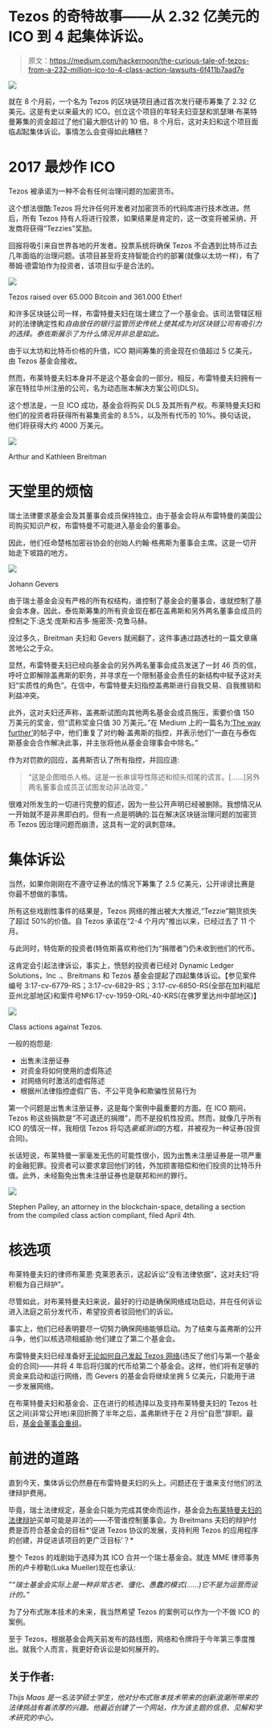 # Tezos 的奇特故事——从 2.32 亿美元的 ICO 到 4 起集体诉讼。

> 原文：<https://medium.com/hackernoon/the-curious-tale-of-tezos-from-a-232-million-ico-to-4-class-action-lawsuits-6f411b7aad7e>

![](img/37bbed6931205fbb4a7c901d96bc10ab.png)

就在 8 个月前，一个名为 Tezos 的区块链项目通过首次发行硬币筹集了 2.32 亿美元。这是有史以来最大的 ICO。创立这个项目的年轻夫妇亚瑟和凯瑟琳·布莱特曼筹集的资金超过了他们最大胆估计的 10 倍。8 个月后，这对夫妇和这个项目面临*起*起集体诉讼。事情怎么会变得如此糟糕？

# **2017 最炒作 ICO**

Tezos 被承诺为一种不会有任何治理问题的加密货币。

这个想法很酷:Tezos 将允许任何开发者对加密货币的代码库进行技术改进。然后，所有 Tezos 持有人将进行投票，如果结果是肯定的，这一改变将被采纳，开发商将获得“Tezzies”奖励。

回报将吸引来自世界各地的开发者。投票系统将确保 Tezos 不会遇到比特币过去几年面临的治理问题。该项目甚至将支持智能合约的部署(就像以太坊一样)，有了蒂姆·德雷珀作为投资者，该项目似乎是合法的。

![](img/b00eea9e49c88b96526005f26c0b09e9.png)

Tezos raised over 65.000 Bitcoin and 361.000 Ether!

和许多区块链公司一样，布雷特曼夫妇在瑞士建立了一个基金会。该司法管辖区相对的法律确定性和*自由放任的银行监管历史传统上使其成为对区块链公司有吸引力的选择。泰佐斯展示了为什么情况并非总是如此。*

由于以太坊和比特币价格的升值，ICO 期间筹集的资金现在价值超过 5 亿美元，由 Tezos 基金会接收。

然而，布莱特曼夫妇本身并不是这个基金会的一部分。相反，布雷特曼夫妇拥有一家在特拉华州注册的公司，名为动态账本解决方案公司(DLS)。

这个想法是，一旦 ICO 成功，基金会将购买 DLS 及其所有产权。布莱特曼夫妇和他们的投资者将获得所有募集资金的 8.5%，以及所有代币的 10%。换句话说，他们将获得大约 4000 万美元。

![](img/b7941491479e3760682213dde42eba3b.png)

Arthur and Kathleen Breitman

# **天堂里的烦恼**

瑞士法律要求基金会及其董事会成员保持独立。由于基金会将从布雷特曼的美国公司购买知识产权，布雷特曼不可能进入基金会的董事会。

因此，他们任命楚格加密谷协会的创始人约翰·格弗斯为董事会主席。这是一切开始走下坡路的地方。

![](img/d57f18b9dd4a9377c82c030a83f9b5dc.png)

Johann Gevers

由于瑞士基金会没有严格的所有权结构，谁控制了基金会的董事会，谁就控制了基金会本身。因此，泰佐斯筹集的所有资金现在都在盖弗斯和另外两名董事会成员的控制之下:迭戈·庞斯和吉多·施密茨-克鲁马赫。

没过多久，Breitman 夫妇和 Gevers 就闹翻了，这件事通过路透社的一篇文章痛苦地公之于众。

显然，布雷特曼夫妇已经向基金会的另外两名董事会成员发送了一封 46 页的信，呼吁立即解除盖弗斯的职务，并寻求在一个限制基金会责任的新结构中赋予这对夫妇“实质性的角色”。在信中，布雷特曼夫妇指控盖弗斯进行自我交易、自我推销和利益冲突。

此外，这对夫妇还声称，盖弗斯试图向其他两名基金会成员施压，索要价值 150 万美元的奖金，但“谎称奖金只值 30 万美元。”在 Medium 上的一篇名为[‘The way further’](/@arthurb/the-path-forward-eb2e6f63be67)的帖子中，他们重复了对约翰·盖弗斯的指控，并表示他们“一直在与泰佐斯基金会合作解决此事，并主张将他从基金会理事会中除名。”

作为对罚款的回应，盖弗斯否认了所有指控，并回应道:

> “这是企图暗杀人格。这是一长串误导性陈述和彻头彻尾的谎言。[……]另外两名董事会成员正试图发动非法政变。”

很难对所发生的一切进行完整的叙述，因为一些公开声明已经被删除。我想情况从一开始就不是非黑即白的。但有一点是明确的:旨在解决区块链治理问题的加密货币 Tezos 因治理问题而崩溃，这具有一定的讽刺意味。

# 集体诉讼

当然，如果你刚刚在不遵守证券法的情况下筹集了 2.5 亿美元，公开诽谤比赛是你最不想做的事情。

所有这些戏剧性事件的结果是，Tezos 网络的推出被大大推迟,“Tezzie”期货损失了超过 50%的价值。自 Tezos 承诺在“2-4 个月内”推出以来，已经过去了 11 个月。

与此同时，特佐斯的投资者(特佐斯喜欢称他们为“捐赠者”)仍未收到他们的代币。

这肯定会引起法律诉讼，事实上，愤怒的投资者已经对 Dynamic Ledger Solutions，Inc .、Breitmans 和 Tezos 基金会提起了四起集体诉讼。【参见案件编号 3:17-cv-6779-RS；3:17-cv-6829-RS；3:17-cv-6850-RS(全部在加利福尼亚州北部地区)和案件号№6:17-cv-1959-ORL-40-KRS(在佛罗里达州中部地区)】

![](img/4fe5764fc995ae35afc90dcc13fcedd3.png)

Class actions against Tezos.

一般的抱怨是:

*   出售未注册证券
*   对资金将如何使用的虚假陈述
*   对网络何时激活的虚假陈述
*   根据州法律指控虚假广告、不公平竞争和欺骗性贸易行为

第一个问题是出售未注册证券，这是每个案例中最重要的方面。在 ICO 期间，Tezos 称这些捐款是“不可退还的捐赠”，而不是投机性投资。然而，就像几乎所有 ICO 的情况一样，我相信 Tezos 将勾选*豪威测试*的方框，并被视为一种证券(投资合同)。

长话短说，布莱特曼一家毫发无伤的可能性很小，因为出售未注册证券是一项严重的金融犯罪。投资者可以要求拿回他们的钱，外加损害赔偿和他们投资的比特币升值。此外，未经豁免出售未注册证券也是联邦和州的罪行。

![](img/a552112ed7032a473d03047090d285e3.png)

Stephen Palley, an attorney in the blockchain-space, detailing a section from the compiled class action compliant, filed April 4th.

# **核选项**

布莱特曼夫妇的律师布莱恩·克莱恩表示，这起诉讼“没有法律依据”，这对夫妇“将积极为自己辩护”。

尽管如此，对布莱特曼夫妇来说，最好的行动是确保网络成功启动，并在任何诉讼进入法庭之前分发代币，希望投资者驳回他们的诉讼。

事实上，他们已经表明要尽一切努力确保网络能够启动。为了结束与盖弗斯的公开斗争，他们以核选项相威胁:他们建立了第二个基金会。

布雷特曼夫妇已经准备好[无论如何自己发起 Tezos 网络](https://docs.google.com/document/d/17OxevQ7KCreXP4Owd_pS4_7UjVERgrS8FEv06N2JjaE/edit?usp=sharing)(违反了他们与第一个基金会的合同)——并将 4 年后将归属的代币给第二个基金会。这样，他们将有足够的资金来启动和运行网络，而 Gevers 的基金会将继续坐拥 5 亿美元，只能用于进一步发展网络。

在布莱特曼夫妇和基金会、正在进行的核选择以及支持布莱特曼夫妇的 Tezos 社区之间(非常公开地)来回折腾了半年之后，盖弗斯终于在 2 月份“自愿”辞职。最后，[基金会董事会重组](https://tezosfoundation.ch/news/tezos-board-reorganized/)。

# 前进的道路

直到今天，集体诉讼仍然悬在布雷特曼夫妇的头上。问题还在于谁来支付他们的法律辩护费用。

毕竟，瑞士法律规定，基金会只能为完成其使命而运作，基金会[为布莱特曼夫妇的法律辩护](https://www.reuters.com/article/us-bitcoin-tezos-lawsuits-exclusive/exclusive-tezos-founders-push-for-legal-bailout-from-swiss-foundation-idUSKBN1DV4K0)买单可能是非法的——不管谁控制董事会。为 Breitmans 夫妇的辩护付费是否符合基金会的目标*‘促进 Tezos 协议的发展，支持利用 Tezos 的应用程序的创建，并促进该项目的更广泛目标’？*

整个 Tezos 的戏剧始于选择为其 ICO 合并一个瑞士基金会。就连 MME 律师事务所的卢卡穆勒(Luka Mueller)现在也承认:

*”“瑞士基金会实际上是一种非常古老、僵化、愚蠢的模式(……)它不是为运营而设计的。”*

为了分布式账本技术的未来，我当然希望 Tezos 的案例可以作为一个不做 ICO 的案例。

至于 Tezos，根据基金会两天前发布的路线图，网络和令牌将于今年第三季度推出。就我个人而言，我更好奇诉讼是如何展开的。

## 关于作者:

*Thijs Maas 是一名法学硕士学生，他对分布式账本技术带来的创新浪潮所带来的法律挑战有着浓厚的兴趣。他最近创建了一个网站，作为该主题的信息、见解和学术研究的中心。*